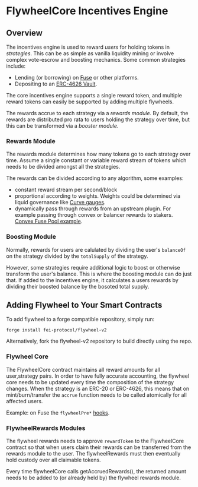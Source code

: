 # FlywheelCore Incentives Engine

## Overview

The incentives engine is used to reward _users_ for holding tokens in _strategies_. This can be as simple as vanilla liquidity mining or involve complex vote-escrow and boosting mechanics. Some common strategies include:

- Lending (or borrowing) on [Fuse](https://app.rari.capital/fuse) or other platforms.
- Depositing to an [ERC-4626 Vault](https://eips.ethereum.org/EIPS/eip-4626).

The core incentives engine supports a single reward token, and multiple reward tokens can easily be supported by adding multiple flywheels.

The rewards accrue to each strategy via a _rewards module._ By default, the rewards are distributed pro rata to users holding the strategy over time, but this can be transformed via a _booster module_.

### Rewards Module

The rewards module determines how many tokens go to each strategy over time. Assume a single constant or variable reward stream of tokens which needs to be divided amongst all the strategies.

The rewards can be divided according to any algorithm, some examples:

- constant reward stream per second/block
- proportional according to weights. Weights could be determined via liquid governance like [Curve gauges](https://resources.curve.fi/base-features/understanding-gauges).
- dynamically pass through rewards from an upstream plugin. For example passing through convex or balancer rewards to stakers. [Convex Fuse Pool example](https://app.rari.capital/fuse/pool/156).

### Boosting Module

Normally, rewards for users are calulated by dividing the user's `balanceOf` on the strategy divided by the `totalSupply` of the strategy.

However, some strategies require additional logic to boost or otherwise transform the user's balance. This is where the boosting module can do just that. If added to the incentives engine, it calculates a users rewards by dividing their boosted balance by the bosoted total supply.

## Adding Flywheel to Your Smart Contracts

To add flywheel to a forge compatible repository, simply run:

`forge install fei-protocol/flywheel-v2`

Alternatively, fork the flywheel-v2 repository to build directly using the repo.

### Flywheel Core

The FlywheelCore contract maintains all reward amounts for all user,strategy pairs. In order to have fully accurate accounting, the flywheel core needs to be updated every time the composition of the strategy changes. When the strategy is an ERC-20 or ERC-4626, this means that on mint/burn/transfer the `accrue` function needs to be called atomically for all affected users.

Example: on Fuse the `flywheelPre*` [hooks](https://github.com/Rari-Capital/compound-protocol/blob/fuse-final/contracts/Comptroller.sol#L738).

### FlywheelRewards Modules

The flywheel rewards needs to approve `rewardToken` to the FlywheelCore contract so that when users claim their rewards can be transferred from the rewards module to the user. The flywheelRewards must then eventually hold custody over all claimable tokens.

Every time flywheelCore calls getAccruedRewards(), the returned amount needs to be added to (or already held by) the flywheel rewards module.
